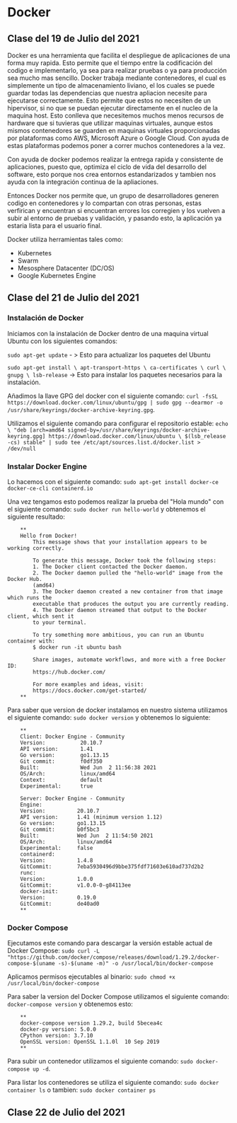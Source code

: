 # Docker

## Clase del 19 de Julio del 2021

Docker es una herramienta que facilita el despliegue de aplicaciones de una forma muy rapida.
Esto permite que el tiempo entre la codificación del codigo e implementarlo, ya sea para realizar pruebas o ya para producción sea mucho mas sencillo.
Docker trabaja mediante contenedores, el cual es simplemente un tipo de almacenamiento liviano, el los cuales se puede guardar todas las dependencias que nuestra apliacion necesite para ejecutarse correctamente. Esto permite que estos no necesiten de un hipervisor, si no que  se puedan ejecutar directamente en el nucleo de la maquina host.
Esto conlleva que necesitemos muchos menos recursos de hardware que si tuvieras que utilizar maquinas virtuales, aunque estos mismos contenedores se guarden en maquinas virtuales proporcionadas por plataformas como AWS, Microsoft Azure o Google Cloud. Con ayuda de estas plataformas podemos poner a correr muchos contenedores a la vez.

Con ayuda de docker podemos realizar la entrega rapida y consistente de aplicaciones, puesto que, optimiza el ciclo de vida del desarrollo del software, esto porque nos crea entornos estandarizados y tambien nos ayuda con la integración continua de la apliaciones.

Entonces Docker nos permite que, un grupo de desarrolladores generen codigo en contenedores y lo compartan con otras personas, estas verfirican y encuentran si encuentran errores los corregien y los vuelven a subir al entorno de pruebas y validación, y pasando esto, la aplicación ya estaria lista para el usuario final.

Docker utiliza herramientas tales como: 
 * Kubernetes
 * Swarm 
 * Mesosphere Datacenter (DC/OS)
 * Google Kubernetes Engine

## Clase del 21 de Julio del 2021

### Instalación de Docker

Iniciamos con la instalación de Docker dentro de una maquina virtual Ubuntu con los siguientes comandos: 

`sudo apt-get update` - > Esto para actualizar los paquetes del Ubuntu

`sudo apt-get install \
    apt-transport-https \
    ca-certificates \
    curl \
    gnupg \
    lsb-release` -> Esto para instalar los paquetes necesarios para la instalación.
 
Añadimos la llave GPG del docker con el siguiente comando: `curl -fsSL https://download.docker.com/linux/ubuntu/gpg | sudo gpg --dearmor -o /usr/share/keyrings/docker-archive-keyring.gpg`.
 
Utilizamos el siguiente comando para configurar el repositorio estable: `echo \
  "deb [arch=amd64 signed-by=/usr/share/keyrings/docker-archive-keyring.gpg] https://download.docker.com/linux/ubuntu \
  $(lsb_release -cs) stable" | sudo tee /etc/apt/sources.list.d/docker.list > /dev/null`


### Instalar Docker Engine 

Lo hacemos con el siguiente comando: `sudo apt-get install docker-ce docker-ce-cli containerd.io`

Una vez tengamos esto podemos realizar la prueba del "Hola mundo" con el siguiente comando: `sudo docker run hello-world` y obtenemos el siguiente resultado:

        ** 
        Hello from Docker!
            This message shows that your installation appears to be working correctly.

            To generate this message, Docker took the following steps:
            1. The Docker client contacted the Docker daemon.
            2. The Docker daemon pulled the "hello-world" image from the Docker Hub.
            (amd64)
            3. The Docker daemon created a new container from that image which runs the
            executable that produces the output you are currently reading.
            4. The Docker daemon streamed that output to the Docker client, which sent it
            to your terminal.

            To try something more ambitious, you can run an Ubuntu container with:
            $ docker run -it ubuntu bash

            Share images, automate workflows, and more with a free Docker ID:
            https://hub.docker.com/

            For more examples and ideas, visit:
            https://docs.docker.com/get-started/
        **

Para saber que version de docker instalamos en nuestro sistema utilizamos el siguiente comando: `sudo docker version` y obtenemos lo siguiente: 

        ** 
        Client: Docker Engine - Community
        Version:           20.10.7
        API version:       1.41
        Go version:        go1.13.15
        Git commit:        f0df350
        Built:             Wed Jun  2 11:56:38 2021
        OS/Arch:           linux/amd64
        Context:           default
        Experimental:      true

        Server: Docker Engine - Community
        Engine:
        Version:          20.10.7
        API version:      1.41 (minimum version 1.12)
        Go version:       go1.13.15
        Git commit:       b0f5bc3
        Built:            Wed Jun  2 11:54:50 2021
        OS/Arch:          linux/amd64
        Experimental:     false
        containerd:
        Version:          1.4.8
        GitCommit:        7eba5930496d9bbe375fdf71603e610ad737d2b2
        runc:
        Version:          1.0.0
        GitCommit:        v1.0.0-0-g84113ee
        docker-init:
        Version:          0.19.0
        GitCommit:        de40ad0
        **
 
### Docker Compose

Ejecutamos este comando para descargar la versión estable actual de Docker Compose: `sudo curl -L "https://github.com/docker/compose/releases/download/1.29.2/docker-compose-$(uname -s)-$(uname -m)" -o /usr/local/bin/docker-compose`

Aplicamos permisos ejecutables al binario: `sudo chmod +x /usr/local/bin/docker-compose`

Para saber la version del Docker Compose utilizamos el siguiente comando: `docker-compose version` y obtenemos esto:

        **
        docker-compose version 1.29.2, build 5becea4c
        docker-py version: 5.0.0
        CPython version: 3.7.10
        OpenSSL version: OpenSSL 1.1.0l  10 Sep 2019
        **

Para subir un contenedor utilizamos el siguiente comando: `sudo docker-compose up -d`.

Para listar los contenedores se utiliza el siguiente comando: `sudo docker container ls` o tambien: `sudo docker container ps`

## Clase 22 de Julio del 2021
